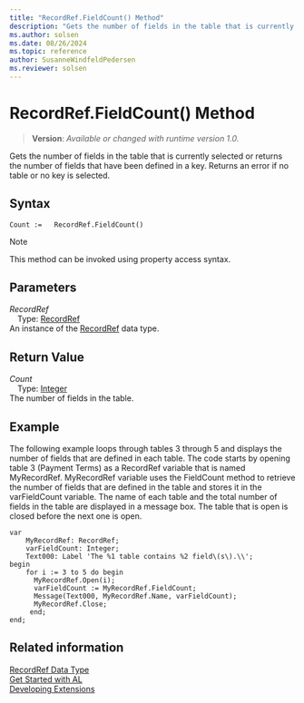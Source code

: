 ```yaml
---
title: "RecordRef.FieldCount() Method"
description: "Gets the number of fields in the table that is currently selected or returns the number of fields that have been defined in a key."
ms.author: solsen
ms.date: 08/26/2024
ms.topic: reference
author: SusanneWindfeldPedersen
ms.reviewer: solsen
---
```

[//]: # (START>DO_NOT_EDIT)
[//]: # (IMPORTANT:Do not edit any of the content between here and the END>DO_NOT_EDIT.)
[//]: # (Any modifications should be made in the .xml files in the ModernDev repo.)
# RecordRef.FieldCount() Method
> **Version**: _Available or changed with runtime version 1.0._

Gets the number of fields in the table that is currently selected or returns the number of fields that have been defined in a key. Returns an error if no table or no key is selected.


## Syntax
```AL
Count :=   RecordRef.FieldCount()
```
> [!NOTE]
> This method can be invoked using property access syntax.
## Parameters
*RecordRef*  
&emsp;Type: [RecordRef](recordref-data-type.md)  
An instance of the [RecordRef](recordref-data-type.md) data type.  

## Return Value
*Count*  
&emsp;Type: [Integer](../integer/integer-data-type.md)  
The number of fields in the table.


[//]: # (IMPORTANT: END>DO_NOT_EDIT)

## Example  
 The following example loops through tables 3 through 5 and displays the number of fields that are defined in each table. The code starts by opening table 3 \(Payment Terms\) as a RecordRef variable that is named MyRecordRef. MyRecordRef variable uses the FieldCount method to retrieve the number of fields that are defined in the table and stores it in the varFieldCount variable. The name of each table and the total number of fields in the table are displayed in a message box. The table that is open is closed before the next one is open. 

```al
var
    MyRecordRef: RecordRef;
    varFieldCount: Integer;
    Text000: Label 'The %1 table contains %2 field\(s\).\\';
begin    
    for i := 3 to 5 do begin  
      MyRecordRef.Open(i);  
      varFieldCount := MyRecordRef.FieldCount;  
      Message(Text000, MyRecordRef.Name, varFieldCount);  
      MyRecordRef.Close;  
     end;  
end;
```  
  

## Related information
[RecordRef Data Type](recordref-data-type.md)  
[Get Started with AL](../../devenv-get-started.md)  
[Developing Extensions](../../devenv-dev-overview.md)